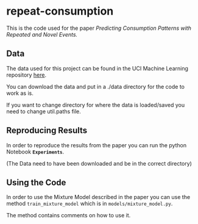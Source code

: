 # repeat-consumption
This is the code used for the paper *Predicting Consumption Patterns with Repeated and Novel Events.*

## Data
The data used for this project can be found in the UCI Machine Learning repository [here](https://archive.ics.uci.edu/ml/datasets/Repeat+Consumption+Matrices). 
 
You can download the data and put in a ./data directory for the code to work as is.

If you want to change directory for where the data is loaded/saved you need to change util.paths file.

## Reproducing Results
In order to reproduce the results from the paper you can run the python Notebook **`Experiments`**.

(The Data need to have been downloaded and be in the correct directory)


## Using the Code
In order to use the Mixture Model described in the paper you can use the method 
`train_mixture_model` which is in `models/mixture_model.py`. 

The method contains comments on how to use it.

